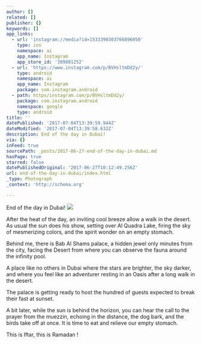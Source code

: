 ```yaml
---
author: []
related: []
publisher: {}
keywords: []
app_links:
  - url: 'instagram://media?id=1533390303766896050'
    type: ios
    namespace: ai
    app_name: Instagram
    app_store_id: '389801252'
  - url: 'https://www.instagram.com/p/BVHsltmDd2y/'
    type: android
    namespace: ai
    app_name: Instagram
    package: com.instagram.android
  - path: https/instagram.com/p/BVHsltmDd2y/
    package: com.instagram.android
    namespace: google
    type: android
title: ''
datePublished: '2017-07-04T13:39:59.944Z'
dateModified: '2017-07-04T13:39:58.632Z'
description: End of the day in Dubai!
via: {}
inFeed: true
sourcePath: _posts/2017-06-27-end-of-the-day-in-dubai.md
hasPage: true
starred: false
datePublishedOriginal: '2017-06-27T10:12:49.256Z'
url: end-of-the-day-in-dubai/index.html
_type: Photograph
_context: 'http://schema.org'

---
```

End of the day in Dubai!
![](https://imgflo.herokuapp.com/graph/2b2431f8e7ba7b0/b65a2046650068de2615caea3fa80ae8/noop.jpg?input=https%3A%2F%2Fscontent.cdninstagram.com%2Ft51.2885-15%2Fs640x640%2Fsh0.08%2Fe35%2F19051479_243492739467938_2885290206896848896_n.jpg)

After the heat of the day, an inviting cool breeze allow a walk in the desert. As usual the sun does his show, setting over Al Quadra Lake, firing the sky of mesmerizing colors, and the spirit wonder on an empty stomach. 

Behind me, there is Bab Al Shams palace, a hidden jewel only minutes from the city, facing the Desert from where you can observe the fauna around the infinity pool. 

A place like no others in Dubai where the stars are brighter, the sky darker, and where you feel like an adventurer resting in an Oasis after a long walk in the desert. 

The palace is getting ready to host the hundred of guests expected to break their fast at sunset. 

A bit later, while the sun is behind the horizon, you can hear the call to the prayer from the muezzin, echoing in the distance, the dog bark, and the birds take off at once. It is time to eat and relieve our empty stomach. 

This is Iftar, this is Ramadan !